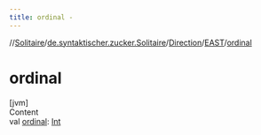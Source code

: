 ```yaml
---
title: ordinal -
---
```

//[Solitaire](../../../index.md)/[de.syntaktischer.zucker.Solitaire](../../index.md)/[Direction](../index.md)/[EAST](index.md)/[ordinal](ordinal.md)



# ordinal  
[jvm]  
Content  
val [ordinal](ordinal.md): [Int](https://kotlinlang.org/api/latest/jvm/stdlib/kotlin/-int/index.html)  



